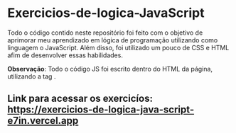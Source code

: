 # Exercicios-de-logica-JavaScript

Todo o código contido neste repositório foi feito com o objetivo de aprimorar meu aprendizado em lógica de programação utilizando como linguagem o JavaScript. 
Além disso, foi utilizado um pouco de CSS e HTML afim de desenvolver essas habilidades.

**Observação**: Todo o código JS foi escrito dentro do HTML da página, utilizando a tag <script></script>.


## Link para acessar os exercicíos: https://exercicios-de-logica-java-script-e7in.vercel.app
